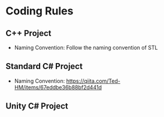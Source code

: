# Coding Rules

## C++ Project

- Naming Convention: Follow the naming convention of STL

## Standard C# Project

- Naming Convention: https://qiita.com/Ted-HM/items/67eddbe36b88bf2d441d

## Unity C# Project

